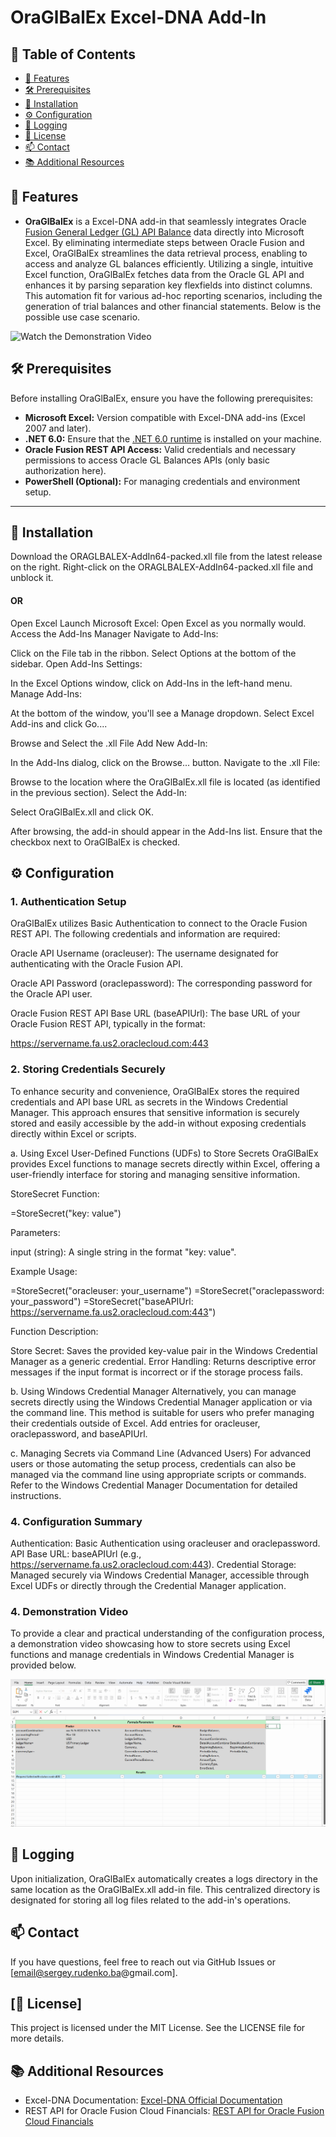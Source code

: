 ﻿# OraGlBalEx Excel-DNA Add-In

## 📄 Table of Contents

- [🚀 Features](#-features)
- [🛠 Prerequisites](#-prerequisites)
- [📝 Installation](#-installation)
- [⚙️ Configuration](#-configuration)
- [📜 Logging](#-logging)
- [📝 License](#-license)
- [📫 Contact](#-contact)
- [📚 Additional Resources](#-additional-resources)

## 🚀 Features
- **OraGlBalEx** is a Excel-DNA add-in that seamlessly integrates Oracle [Fusion General Ledger (GL) API Balance](https://docs.oracle.com/en/cloud/saas/financials/24d/farfa/op-ledgerbalances-get.html) data directly into Microsoft Excel. By eliminating intermediate steps between Oracle Fusion and Excel, OraGlBalEx streamlines the data retrieval process, enabling to access and analyze GL balances efficiently.
Utilizing a single, intuitive Excel function, OraGlBalEx fetches data from the Oracle GL API and enhances it by parsing separation key flexfields into distinct columns. This automation fit for various ad-hoc reporting scenarios, including the generation of trial balances and other financial statements.
Below is the possible use case scenario.

![Watch the Demonstration Video](gifs/glbalexdemo.gif)

## 🛠 Prerequisites

Before installing OraGlBalEx, ensure you have the following prerequisites:

- **Microsoft Excel:** Version compatible with Excel-DNA add-ins (Excel 2007 and later).
- **.NET 6.0:** Ensure that the [.NET 6.0 runtime](https://dotnet.microsoft.com/en-us/download/dotnet/6.0) is installed on your machine.
- **Oracle Fusion REST API Access:** Valid credentials and necessary permissions to access Oracle GL Balances APIs (only basic authorization here).
- **PowerShell (Optional):** For managing credentials and environment setup.

---

## 📝 Installation

Download the ORAGLBALEX-AddIn64-packed.xll file from the latest release on the right.
Right-click on the ORAGLBALEX-AddIn64-packed.xll file and unblock it.

#### OR

Open Excel
Launch Microsoft Excel:
Open Excel as you normally would.
Access the Add-Ins Manager
Navigate to Add-Ins:

Click on the File tab in the ribbon.
Select Options at the bottom of the sidebar.
Open Add-Ins Settings:

In the Excel Options window, click on Add-Ins in the left-hand menu.
Manage Add-Ins:

At the bottom of the window, you'll see a Manage dropdown.
Select Excel Add-ins and click Go....

Browse and Select the .xll File
Add New Add-In:

In the Add-Ins dialog, click on the Browse... button.
Navigate to the .xll File:

Browse to the location where the OraGlBalEx.xll file is located (as identified in the previous section).
Select the Add-In:

Select OraGlBalEx.xll and click OK.

After browsing, the add-in should appear in the Add-Ins list.
Ensure that the checkbox next to OraGlBalEx is checked.


## ⚙️ Configuration

### 1. Authentication Setup
   OraGlBalEx utilizes Basic Authentication to connect to the Oracle Fusion REST API. The following credentials and information are required:

Oracle API Username (oracleuser): The username designated for authenticating with the Oracle Fusion API.

Oracle API Password (oraclepassword): The corresponding password for the Oracle API user.

Oracle Fusion REST API Base URL (baseAPIUrl): The base URL of your Oracle Fusion REST API, typically in the format:

https://servername.fa.us2.oraclecloud.com:443

### 2. Storing Credentials Securely
   To enhance security and convenience, OraGlBalEx stores the required credentials and API base URL as secrets in the Windows Credential Manager. This approach ensures that sensitive information is securely stored and easily accessible by the add-in without exposing credentials directly within Excel or scripts.

a. Using Excel User-Defined Functions (UDFs) to Store Secrets
OraGlBalEx provides Excel functions to manage secrets directly within Excel, offering a user-friendly interface for storing and managing sensitive information.

StoreSecret Function:

=StoreSecret("key: value")

Parameters:

input (string): A single string in the format "key: value".

Example Usage:

=StoreSecret("oracleuser: your_username")
=StoreSecret("oraclepassword: your_password")
=StoreSecret("baseAPIUrl: https://servername.fa.us2.oraclecloud.com:443")

Function Description:

Store Secret: Saves the provided key-value pair in the Windows Credential Manager as a generic credential.
Error Handling: Returns descriptive error messages if the input format is incorrect or if the storage process fails.

b. Using Windows Credential Manager
Alternatively, you can manage secrets directly using the Windows Credential Manager application or via the command line. This method is suitable for users who prefer managing their credentials outside of Excel.
Add entries for oracleuser, oraclepassword, and baseAPIUrl.

c. Managing Secrets via Command Line (Advanced Users)
For advanced users or those automating the setup process, credentials can also be managed via the command line using appropriate scripts or commands. Refer to the Windows Credential Manager Documentation for detailed instructions.

### 4. Configuration Summary
Authentication: Basic Authentication using oracleuser and oraclepassword.
API Base URL: baseAPIUrl (e.g., https://servername.fa.us2.oraclecloud.com:443).
Credential Storage: Managed securely via Windows Credential Manager, accessible through Excel UDFs or directly through the Credential Manager application.
### 4. Demonstration Video
   To provide a clear and practical understanding of the configuration process, a demonstration video showcasing how to store secrets using Excel functions and manage credentials in Windows Credential Manager is provided below.

![Watch the Demonstration Video](gifs/credentials.gif)

## 📜 Logging
Upon initialization, OraGlBalEx automatically creates a logs directory in the same location as the OraGlBalEx.xll add-in file. This centralized directory is designated for storing all log files related to the add-in's operations.

## 📫 Contact
If you have questions, feel free to reach out via GitHub Issues or [email@sergey.rudenko.ba@gmail.com].

## [📝 License]
This project is licensed under the MIT License. See the LICENSE file for more details.

## 📚 Additional Resources
- Excel-DNA Documentation:
[Excel-DNA Official Documentation](https://excel-dna.net/)
- REST API for Oracle Fusion Cloud Financials:
[REST API for Oracle Fusion Cloud Financials](https://docs.oracle.com/en/cloud/saas/financials/24d/farfa/op-ledgerbalances-get.html)



